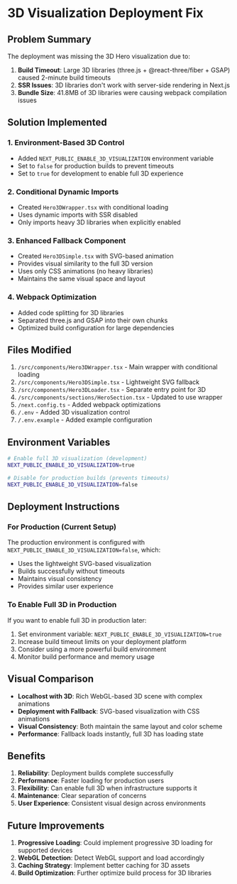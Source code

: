 # 3D Visualization Deployment Fix

## Problem Summary

The deployment was missing the 3D Hero visualization due to:

1. **Build Timeout**: Large 3D libraries (three.js + @react-three/fiber + GSAP) caused 2-minute build timeouts
2. **SSR Issues**: 3D libraries don't work with server-side rendering in Next.js
3. **Bundle Size**: 41.8MB of 3D libraries were causing webpack compilation issues

## Solution Implemented

### 1. Environment-Based 3D Control
- Added `NEXT_PUBLIC_ENABLE_3D_VISUALIZATION` environment variable
- Set to `false` for production builds to prevent timeouts
- Set to `true` for development to enable full 3D experience

### 2. Conditional Dynamic Imports
- Created `Hero3DWrapper.tsx` with conditional loading
- Uses dynamic imports with SSR disabled
- Only imports heavy 3D libraries when explicitly enabled

### 3. Enhanced Fallback Component
- Created `Hero3DSimple.tsx` with SVG-based animation
- Provides visual similarity to the full 3D version
- Uses only CSS animations (no heavy libraries)
- Maintains the same visual space and layout

### 4. Webpack Optimization
- Added code splitting for 3D libraries
- Separated three.js and GSAP into their own chunks
- Optimized build configuration for large dependencies

## Files Modified

1. `/src/components/Hero3DWrapper.tsx` - Main wrapper with conditional loading
2. `/src/components/Hero3DSimple.tsx` - Lightweight SVG fallback
3. `/src/components/Hero3DLoader.tsx` - Separate entry point for 3D
4. `/src/components/sections/HeroSection.tsx` - Updated to use wrapper
5. `/next.config.ts` - Added webpack optimizations
6. `/.env` - Added 3D visualization control
7. `/.env.example` - Added example configuration

## Environment Variables

```bash
# Enable full 3D visualization (development)
NEXT_PUBLIC_ENABLE_3D_VISUALIZATION=true

# Disable for production builds (prevents timeouts)
NEXT_PUBLIC_ENABLE_3D_VISUALIZATION=false
```

## Deployment Instructions

### For Production (Current Setup)
The production environment is configured with `NEXT_PUBLIC_ENABLE_3D_VISUALIZATION=false`, which:
- Uses the lightweight SVG-based visualization
- Builds successfully without timeouts
- Maintains visual consistency
- Provides similar user experience

### To Enable Full 3D in Production
If you want to enable full 3D in production later:

1. Set environment variable: `NEXT_PUBLIC_ENABLE_3D_VISUALIZATION=true`
2. Increase build timeout limits on your deployment platform
3. Consider using a more powerful build environment
4. Monitor build performance and memory usage

## Visual Comparison

- **Localhost with 3D**: Rich WebGL-based 3D scene with complex animations
- **Deployment with Fallback**: SVG-based visualization with CSS animations
- **Visual Consistency**: Both maintain the same layout and color scheme
- **Performance**: Fallback loads instantly, full 3D has loading state

## Benefits

1. **Reliability**: Deployment builds complete successfully
2. **Performance**: Faster loading for production users
3. **Flexibility**: Can enable full 3D when infrastructure supports it
4. **Maintenance**: Clear separation of concerns
5. **User Experience**: Consistent visual design across environments

## Future Improvements

1. **Progressive Loading**: Could implement progressive 3D loading for supported devices
2. **WebGL Detection**: Detect WebGL support and load accordingly
3. **Caching Strategy**: Implement better caching for 3D assets
4. **Build Optimization**: Further optimize build process for 3D libraries